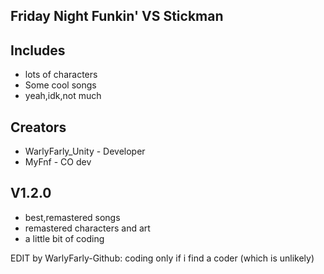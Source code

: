 ## Friday Night Funkin' VS Stickman

## Includes

* lots of characters
* Some cool songs
* yeah,idk,not much

## Creators

* WarlyFarly_Unity - Developer
* MyFnf - CO dev

## V1.2.0

* best,remastered songs
* remastered characters and art
* a little bit of coding

EDIT by WarlyFarly-Github: coding only if i find a coder (which is unlikely)
